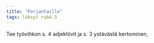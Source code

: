 ```yaml
---
title: "Perjantaille"
tags: läksyt rub4.5
---
```


Tee työvihkon s. 4 adjektiivit ja s. 3 ystävästä kertominen,